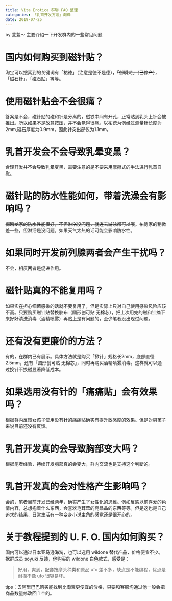 ```yaml
---
title: Vita Erotica 群聊 FAQ 整理
categories: 「乳首开发方法」翻译
date: 2019-07-25
---
```


by 萱萱～
主要介绍一下开发群内的一些常见问题
<!--more-->

# 国内如何购买到磁针贴？

淘宝可以搜索到的关键词有「祐徳」（注意是徳不是德），~~「御瞬龙」（已停产）~~， 「磁石针」，「磁石贴」等等。

# 使用磁针贴会不会很痛？

答案是不会，磁针贴的磁和针是分离的，磁铁中间有开孔，正常贴到乳头上针会被推出。所以如果不是故意按压，并不会觉得很痛。以祐徳为例经过测量针长度为2mm,磁石厚度为0.9mm，因此针突出部仅为1.1mm。

# 乳首开发会不会导致乳晕变黑？

合理开发并不会导致乳晕变黑，需要注意的是不要采用摩擦式的手法进行乳首自慰。

# 磁针贴的防水性能如何，带着洗澡会有影响吗？

~~御瞬龙家的防水性能很好，不但淋浴没问题，就连去游泳都可以哦~~。祐徳家的稍微差一些，但淋浴是没问题。如果天气太热的话可能会影响防水性。

# 如果同时开发前列腺两者会产生干扰吗？

不会，相反两者是促进作用。

# 磁针贴真的不能复用吗？

如果实在担心细菌感染的话就不要复用了，但是实际上只对自己使用感染风险应该不高。只要购买磁针贴替换胶布（圆形创可贴 无棉芯），把上次用完的磁和针摘下来好好清洗消毒（酒精喷雾）再贴上是有问题的，至少笔者没出现过问题。

# 还有没有更廉价的方法？

有的，在群内已有展示。具体方法就是购买「掀针」规格长2mm，底部直径2.5mm，还有「圆形创可贴 无棉芯」，同时再购买酒精喷雾消毒。这样就可以通过换针不换磁显著降低成本。

# 如果选用没有针的「痛痛贴」会有效果吗？

根据群内反馈女孩子使用没有针的痛痛贴确实有提升敏感度的效果。但是对男孩子来说目前还没有反馈。

# 乳首开发真的会导致胸部变大吗？
根据笔者经验，持续开发胸部真的会变大，群内交流也是支持这个判断的。

# 乳首开发真的会对性格产生影响吗？

会的，笔者目前开发已经两年，确实产生了女性化的思维。例如反感以前喜爱的色情内容，总想抱着什么东西，会喜欢毛茸茸的亮晶晶的东西等等。但是这也是自己追求的结果，日常生活有一种变身小说主角的感觉还是很开心的。

# 关于教程提到的 U. F. O. 国内如何购买？

国内可以通过日本亚马逊海淘，也可以选用 wildone 替代产品，价格便宜不少。据群成员 soyuki 反馈，他购买的 wildone 白色款式，感受是：

> 好用，爽到，配套按摩头种类和原品 ufo 差不多，缺点是不能编程，优点是耐操不像 ufo 很容易坏。

tips：去阿里巴巴购买能找到比淘宝更便宜的价格，只要和客服沟通过他一般会把商品数量修改回 1 个的。